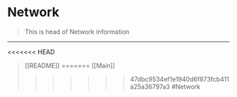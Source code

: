 # Network
>This is head of Network information

---
<<<<<<< HEAD
>[[README]]
=======
>[[Main]]
>>>>>>> 47dbc9534ef1e1940d6f873fcb411a25a36797a3
#Network